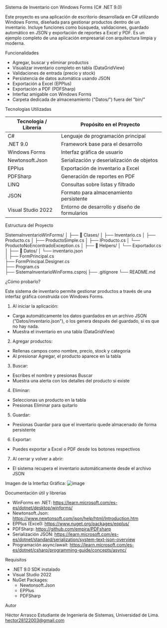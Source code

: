Sistema de Inventario con Windows Forms (C# .NET 9.0)

Este proyecto es una aplicación de escritorio desarrollada en C# utilizando Windows Forms, diseñada para gestionar productos dentro de un inventario. Incluye funciones como búsqueda, 
validaciones, guardado automático en JSON y exportación de reportes a Excel y PDF. Es un ejemplo completo de una aplicación empresarial con arquitectura limpia y moderna.


Funcionalidades

- Agregar, buscar y eliminar productos
- Visualizar inventario completo en tabla (DataGridView)
- Validaciones de entrada (precio y stock)
- Persistencia de datos automática usando JSON
- Exportación a Excel (EPPlus)
- Exportación a PDF (PDFSharp)
- Interfaz amigable con Windows Forms
- Carpeta dedicada de almacenamiento ("Datos/") fuera del "bin/"


Tecnologías Utilizadas

| Tecnología / Librería | Propósito en el Proyecto |
|------------------------|---------------------------|
| C# | Lenguaje de programación principal |
| .NET 9.0 | Framework base para el desarrollo |
| Windows Forms | Interfaz gráfica de usuario |
| Newtonsoft.Json | Serialización y deserialización de objetos |
| EPPlus | Exportación de inventario a Excel |
| PDFSharp | Generación de reportes en PDF |
| LINQ | Consultas sobre listas y filtrado |
| JSON | Formato para almacenamiento persistente |
| Visual Studio 2022 | Entorno de desarrollo y diseño de formularios |


Estructura del Proyecto

SistemaInventarioWinForms/
│
├── 📁 Clases/
│   ├── Inventario.cs
│   ├── Producto.cs
│   ├── ProductoSimple.cs
│   ├── IProducto.cs
│   └── ProductoNoEncontradoException.cs
│
├── 📁 Helpers/
│   └── Exportador.cs
│
├── 📁 Datos/
│   └── inventario.json         
│
├── FormPrincipal.cs            
├── FormPrincipal.Designer.cs    
├── Program.cs                   
├── SistemaInventarioWinForms.csproj
├── .gitignore
└── README.md


¿Cómo probarlo?

Este sistema de inventario permite gestionar productos a través de una interfaz gráfica construida con Windows Forms.

1. Al iniciar la aplicación:
- Carga automáticamente los datos guardados en un archivo JSON ("Datos/inventario.json"), o los genera después del guardado, si es que no hay nada.
- Muestra el inventario en una tabla (DataGridView)

2. Agregar productos:
- Rellenas campos como nombre, precio, stock y categoría
- Al presionar Agregar, el producto aparece en la tabla

3. Buscar:
- Escribes el nombre y presionas Buscar
- Muestra una alerta con los detalles del producto si existe

4. Eliminar:
- Seleccionas un producto en la tabla
- Presionas Eliminar para quitarlo

5. Guardar:
- Presionas Guardar para que el inventario quede almacenado de forma persistente

6. Exportar:
- Puedes exportar a Excel o PDF desde los botones respectivos

7. Al cerrar y volver a abrir:
- El sistema recupera el inventario automáticamente desde el archivo JSON


Imagen de la Interfaz Gráfica:
![image](https://github.com/user-attachments/assets/52c58607-e02f-4503-a7d4-af922bdf5a86)


Documentación útil y librerías

- WinForms en .NET: https://learn.microsoft.com/es-es/dotnet/desktop/winforms/
- Newtonsoft.Json: https://www.newtonsoft.com/json/help/html/Introduction.htm
- EPPlus (Excel): https://www.nuget.org/packages/epplus/
- PDFSharp: https://github.com/empira/PDFsharp
- Serialización JSON: https://learn.microsoft.com/es-es/dotnet/standard/serialization/system-text-json-overview
- Programación async/await: https://learn.microsoft.com/es-es/dotnet/csharp/programming-guide/concepts/async/


Requisitos

- .NET 9.0 SDK instalado
- Visual Studio 2022
- NuGet Packages:
  - Newtonsoft.Json
  - EPPlus
  - PDFSharp


Autor

Héctor Arrasco 
Estudiante de Ingeniería de Sistemas, Universidad de Lima.  
hector28122003@gmail.com
